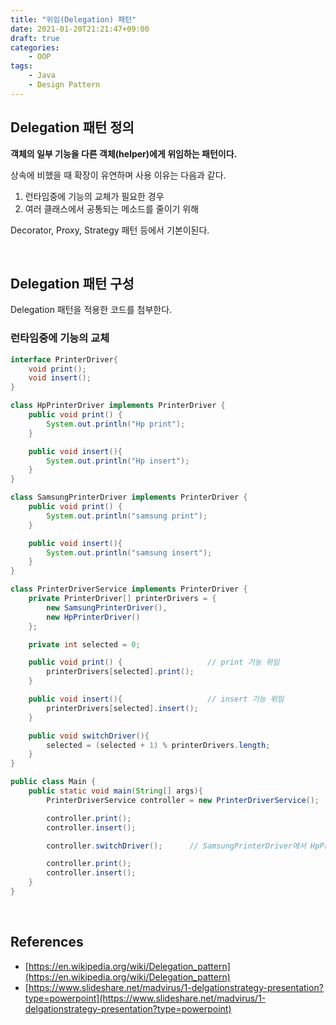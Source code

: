 ```yaml
---
title: "위임(Delegation) 패턴"
date: 2021-01-20T21:21:47+09:00
draft: true
categories:
    - OOP
tags:
    - Java
    - Design Pattern
---
```


## Delegation 패턴 정의

**객체의 일부 기능을 다른 객체(helper)에게 위임하는 패턴이다.**

상속에 비했을 때 확장이 유연하며 사용 이유는 다음과 같다.
1. 런타임중에 기능의 교체가 필요한 경우
1. 여러 클래스에서 공통되는 메소드를 줄이기 위해

Decorator, Proxy, Strategy 패턴 등에서 기본이된다.

<br/>

## Delegation 패턴 구성

Delegation 패턴을 적용한 코드를 첨부한다.

### 런타임중에 기능의 교체

```java
interface PrinterDriver{
    void print();
    void insert();
}

class HpPrinterDriver implements PrinterDriver {
    public void print() {
        System.out.println("Hp print");
    }

    public void insert(){
        System.out.println("Hp insert");
    }
}

class SamsungPrinterDriver implements PrinterDriver {
    public void print() {
        System.out.println("samsung print");
    }

    public void insert(){
        System.out.println("samsung insert");
    }
}

class PrinterDriverService implements PrinterDriver {
    private PrinterDriver[] printerDrivers = {
        new SamsungPrinterDriver(), 
        new HpPrinterDriver()
    };

    private int selected = 0;

    public void print() {                   // print 기능 위임
        printerDrivers[selected].print();
    }

    public void insert(){                   // insert 기능 위임
        printerDrivers[selected].insert();
    }

    public void switchDriver(){
        selected = (selected + 1) % printerDrivers.length;
    }
}

public class Main {
    public static void main(String[] args){
        PrinterDriverService controller = new PrinterDriverService();

        controller.print();
        controller.insert();

        controller.switchDriver();      // SamsungPrinterDriver에서 HpPrinterDriver로 교체

        controller.print();
        controller.insert();
    }
}
```

<br/>

## References

- [https://en.wikipedia.org/wiki/Delegation_pattern](https://en.wikipedia.org/wiki/Delegation_pattern)
- [https://www.slideshare.net/madvirus/1-delgationstrategy-presentation?type=powerpoint](https://www.slideshare.net/madvirus/1-delgationstrategy-presentation?type=powerpoint)